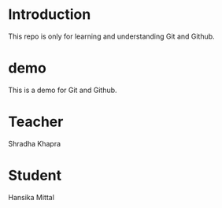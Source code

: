 # Introduction
This repo is only for learning and understanding Git and Github.
# demo
This is a demo for Git and Github.
# Teacher
Shradha Khapra
# Student 
Hansika Mittal
